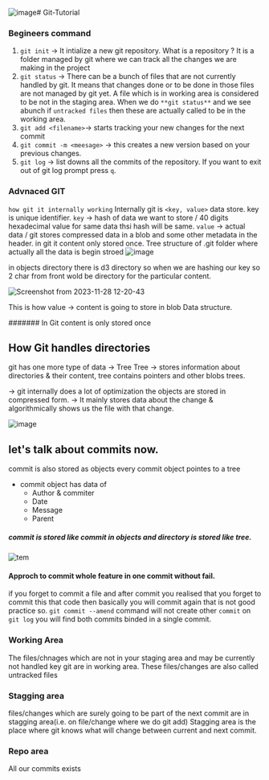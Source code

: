 ![image](https://github.com/harsh123-baba/Git-Tutorial/assets/64320530/4055f0cf-359e-48a7-9318-ad53b1f4ddbe)# Git-Tutorial
### Begineers command
1. `git init` -> It intialize a new git repository. What is a repository ?
            It is a folder managed by git where we can track all the changes we are making in the project
2. `git status` ->  There can be a bunch of files that are not currently handled by git. 
            It means that changes done or to be done in those files are not managed by git yet. A file 
            which is in working area is considered to be not in the staging area. When we do `**git status**`
            and we see abunch if `untracked files` then these are actually called to be in the working area.
3. `git add <filename>`-> starts tracking your new changes for the next commit
4. `git commit -m <meesage>` -> this creates a new version based on your previous changes.
5. `git log` -> list downs all the commits of the repository. If you want to exit out of git log prompt
            press `q`.



### Advnaced GIT
`how git it internally working`
Internally git is `<key, value>` data store.
key is unique identifier.
`key` -> hash of data we want to store / 40 digits hexadecimal value for same data thsi hash will be same. 
`value` -> actual data / git stores compressed data in a blob and some other metadata in the header.
in git it content only stored once.
Tree structure of .git folder where actually all the data is begin stroed
![image](https://github.com/harsh123-baba/Git-Tutorial/assets/64320530/5b24738b-d32d-443b-8680-edb323a5e4a6)

in objects directory there is d3 directory so when we are hashing our key so 2 char from front wold be directory for the particular content.

![Screenshot from 2023-11-28 12-20-43](https://github.com/harsh123-baba/Git-Tutorial/assets/64320530/3095a22f-6036-47f4-b15a-2c463027abd6)

This is how value -> content is going to store in blob Data structure.

####### In Git content is only stored once


## How Git handles directories
git has one more type of data  -> Tree
Tree -> stores information about directories & their content, tree contains pointers and other blobs trees.

-> git internally does a lot of optimization the objects are stored in compressed form.
-> It mainly stores data about the change  & algorithmically shows us the file with that change.

![image](https://github.com/harsh123-baba/Git-Tutorial/assets/64320530/fae605e4-3219-4640-a6e7-06763fbcbae0)


## let's talk about commits now.
commit is also stored as objects
every commit object pointes to a tree 
- commit object has data of 
  - Author & commiter
  - Date
  - Message
  - Parent

##### commit is stored like commit in objects and directory is stored like tree.

![tem](https://github.com/harsh123-baba/Git-Tutorial/assets/64320530/31d8a6a1-4f06-43cb-a564-a4074413b9cd)


#### Approch to commit whole feature in one commit without fail.

if you forget to commit a file and after commit you realised that you forget to commit this that code then basically you will commit again that is not good practice so. 
`git commit --amend` 
command will not create other `commit` on `git log` you will find both commits binded in a single commit. 

### Working Area 
The files/chnages which are not in your staging area and may be currently not handled key git are in working area. These files/changes are also called untracked files

### Stagging area
files/changes which are surely going to be part of the next commit are in stagging area(i.e. on file/change where we do git add)
Stagging area is the place where git knows what will change between current and next commit.

### Repo area
All our commits exists


 


